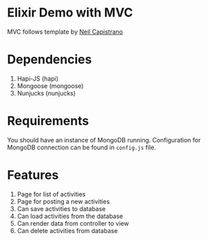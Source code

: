 # Elixir Demo with MVC

MVC follows template by [Neil Capistrano](https://github.com/NeilMD)

# Dependencies
1. Hapi-JS (hapi)
2. Mongoose (mongoose)
3. Nunjucks (nunjucks)

# Requirements
You should have an instance of MongoDB running. Configuration for MongoDB connection can be found in `config.js` file.

# Features
1. Page for list of activities
2. Page for posting a new activities
3. Can save activities to database
4. Can load activities from the database
5. Can render data from controller to view
6. Can delete activities from database